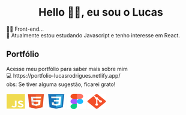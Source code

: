 

<h1 align="center">Hello 👋🏻, eu sou o Lucas</h1>

👨‍💻 Front-end... <br>
🌱 Atualmente estou estudando Javascript e tenho interesse em React. <br>


<h2>Portfólio</h2>
Acesse meu portfólio para saber mais sobre mim <br>
💻 https://portfolio-lucasrodrigues.netlify.app/ <br>
obs: Se tiver alguma sugestão, ficarei grato!

<div style="display: inline_block"><br>
  <img align="center" alt="Js" height="40" width="50" src="https://raw.githubusercontent.com/devicons/devicon/master/icons/javascript/javascript-plain.svg">
  <img align="center" alt="HTML" height="40" width="50" src="https://raw.githubusercontent.com/devicons/devicon/master/icons/html5/html5-original.svg">
  <img align="center" alt="CSS" height="40" width="50" src="https://raw.githubusercontent.com/devicons/devicon/master/icons/css3/css3-original.svg">
  <img align="center" alt="figma" height="40" width="50" src="https://raw.githubusercontent.com/devicons/devicon/master/icons/figma/figma-original.svg">
  <img align="center" alt="GIT" height="40" width="50" src="https://raw.githubusercontent.com/devicons/devicon/master/icons/git/git-original.svg">
  

</div>
